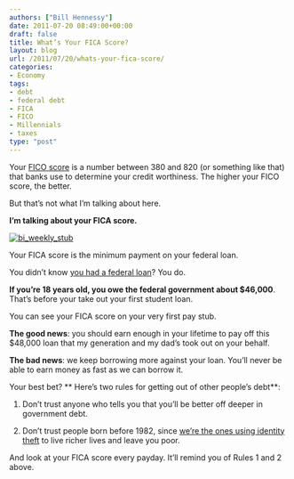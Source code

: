 ```yaml
---
authors: ["Bill Hennessy"]
date: 2011-07-20 08:49:00+00:00
draft: false
title: What’s Your FICA Score?
layout: blog
url: /2011/07/20/whats-your-fica-score/
categories:
- Economy
tags:
- debt
- federal debt
- FICA
- FICO
- Millennials
- taxes
type: "post"
---
```


Your [FICO score](https://www.myfico.com/crediteducation/whatsinyourscore.aspx) is a number between 380 and 820 (or something like that) that banks use to determine your credit worthiness. The higher your FICO score, the better. 

But that’s not what I’m talking about here.

**I’m talking about your FICA score.**

[![bi_weekly_stub](https://hennessysview.com/wp-content/uploads/2011/07/bi_weekly_stub_thumb.jpg)
](https://hennessysview.com/wp-content/uploads/2011/07/bi_weekly_stub.jpg)

Your FICA score is the minimum payment on your federal loan. 

You didn’t know [you had a federal loan](https://www.brillig.com/debt_clock/)? You do.

**If you’re 18 years old, you owe the federal government about $46,000**. That’s before your take out your first student loan. 

You can see your FICA score on your very first pay stub. 

**The good news**: you should earn enough in your lifetime to pay off this $48,000 loan that my generation and my dad’s took out on your behalf.

**The bad news**: we keep borrowing more against your loan. You’ll never be able to earn money as fast as we can borrow it.

Your best bet? ** Here’s two rules for getting out of other people’s debt**:

1. Don’t trust anyone who tells you that you’ll be better off deeper in government debt. 

2. Don’t trust people born before 1982, since [we’re the ones using identity theft](https://hennessysview.com/?p=11059) to live richer lives and leave you poor. 

And look at your FICA score every payday. It’ll remind you of Rules 1 and 2 above.
